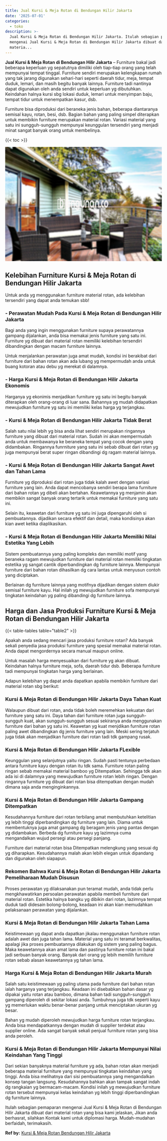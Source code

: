 ```yaml
---
title: Jual Kursi & Meja Rotan di Bendungan Hilir Jakarta
date: '2025-07-01'
categories:
  - toko
description: >-
  Jual Kursi & Meja Rotan di Bendungan Hilir Jakarta. Itulah sebagian pemaparan
  mengenai Jual Kursi & Meja Rotan di Bendungan Hilir Jakarta dibuat dari
  materia...
---
```


**Jual Kursi & Meja Rotan di Bendungan Hilir Jakarta** – Furniture bakal jadi beberapa keperluan yg sepatutnya dimiliki oleh tiap-tiap orang yang telah mempunyai tempat tinggal. Furniture sendiri merupakan kelengkapan rumah yang tak jarang digunakan sehari-hari seperti daerah tidur, meja, tempat duduk, lemari, dan masih begitu banyak lainnya. Furniture tadi nantinya dapat digunakan oleh anda sendiri untuk keperluan yg dibutuhkan. Keindahan halnya kursi sbg lokasi duduk, lemari untuk menyimpan baju, tempat tidur untuk menempatkan kasur, dsb.

Furniture bisa diproduksi dari beraneka jenis bahan, beberapa diantaranya semisal kayu, rotan, besi, dsb. Bagian bahan yang paling simpel diterapkan untuk membikin furniture merupakan material rotan. Variasi material yang satu ini sungguh-sungguh mempunyai keunggulan tersendiri yang menjadi minat sangat banyak orang untuk membelinya.

{{< toc >}}

![Jual Kursi & Meja Rotan di Bendungan Hilir Jakarta](/images/kursi-meja-rotan-murah35.png)

## Kelebihan Furniture Kursi & Meja Rotan di Bendungan Hilir Jakarta

Untuk anda yg menggunakan furniture material rotan, ada kelebihan tersendiri yang dapat anda temukan sbb!

### \- Perawatan Mudah Pada Kursi & Meja Rotan di Bendungan Hilir Jakarta

Bagi anda yang ingin menggunakan furniture supaya perawatannya gampang dijalankan, anda bisa memakai jenis furniture yang satu ini. Furniture yg dibuat dari material rotan memiliki kelebihan tersendiri dibandingkan dengan macam furniture lainnya.

Untuk menjalankan perawatan juga amat mudah, kondisi ini berakibat dari furniture dari bahan rotan akan ada lubang yg mempermudah anda untuk buang kotoran atau debu yg merekat di dalamnya.

### \- Harga Kursi & Meja Rotan di Bendungan Hilir Jakarta Ekonomis

Harganya yg ekonimis menjadikan furniture yg satu ini begitu banyak diterapkan oleh orang-orang di luar sana. Bahannya yg mudah didapatkan mewujudkan furniture yg satu ini memiliki kelas harga yg terjangkau.

### \- Kursi & Meja Rotan di Bendungan Hilir Jakarta Tidak Berat

Salah satu nilai lebih yg bisa anda lihat sendiri merupakan ringannya furniture yang dibuat dari material rotan. Sudah ini akan mempermudah anda untuk membawanya ke beraneka tempat yang cocok dengan yang didambakan. Ringannya funrniture yang satu ini sebab dibuat dari rotan yg juga mempunyai berat super ringan dibandingi dg ragam material lainnya.

### \- Kursi & Meja Rotan di Bendungan Hilir Jakarta Sangat Awet dan Tahan Lama

Furniture yg diproduksi dari rotan juga tidak kalah awet dengan variasi furniture yang lain. Anda dapat mencobanya sendiri berapa lama furniture dari bahan rotan yg dibeli akan bertahan. Keawetannya yg menjamin akan membikin sangat banyak orang tertarik untuk memakai furniture yang satu ini.

Selain itu, keawetan dari furniture yg satu ini juga dipengaruhi oleh si pembuatannya. dijadikan secara efektif dan detail, maka kondisinya akan kian awet ketika diaplikasikan.

### \- Kursi & Meja Rotan di Bendungan Hilir Jakarta Memiliki Nilai Estetika Yang Lebih

Sistem pembuatannya yang paling kompleks dan memiliki motif yang beraneka ragam mewujudkan furniture dari material rotan memiliki tingkatan estetika yg sangat cantik diperbandingkan dg furniture lainnya. Mempunyai furniture dari bahan rotan dihasilkan dg cara lantas untuk menyusun contoh yang diciptakan.

Berlainan dg furniture lainnya yang motifnya dijadikan dengan sistem diukir semisal furniture kayu. Hal inilah yg mewujudkan furniture sofa mempunyai tingkatan keindahan yg paling dibandingi dg furniture lainnya.

## Harga dan Jasa Produksi Furniture Kursi & Meja Rotan di Bendungan Hilir Jakarta

{{< table-tables table="table2" >}}

Apakah anda sedang mencari jasa produksi furniture rotan? Ada banyak sekali penyedia jasa produksi furniture yang spesial memakai material rotan. Anda dapat mengordernya secara manual maupun online.

Untuk masalah harga menyesuaikan dari furniture yg akan dibuat. Keindahan halnya furniture meja, sofa, daerah tidur dsb. Beberapa furniture tadi mempunyai tingkatan harga yang berlainan.

Adapun kelebihan yg dapat anda dapatkan apabila membikin furniture dari material rotan sbg berikut:

### Kursi & Meja Rotan di Bendungan Hilir Jakarta Daya Tahan Kuat

Walaupun dibuat dari rotan, anda tidak boleh meremehkan kekuatan dari furniture yang satu ini. Daya tahan dari furniture rotan juga sungguh-sungguh kuat, akan sungguh-sungguh sesuai sekiranya anda menggunakan furniture dari bahan yg satu ini. Keawetan yg kuat menjdikan furniture rotan paling awet dibandingkan dg jenis furniture yang lain. Meski sering terjatuh juga tidak akan menjadikan furniture dari rotan tadi tdk gampang rusak.

### Kursi & Meja Rotan di Bendungan Hilir Jakarta FLexible

Keunggulan yang selanjutnya yaitu ringan. Sudah pasti tentunya perbedaan antara furniture kayu dengan rotan itu tdk sama. Furniture rotan paling ringan sebab memakai material bamboo yg Ditempatkan. Sehingga tdk akan ada isi di dalamnya yang mewujudkan furniture rotan lebih ringan. Dengan ringannya furniture yg dibuat dari rotan bisa ditempatkan dengan mudah dimana saja anda menginginkannya.

### Kursi & Meja Rotan di Bendungan Hilir Jakarta Gampang Ditempatkan

Kesudahannya furniture dari rotan terbilang amat membutuhkan ketelitian yg lebih tinggi diperbandingkan dg furniture yang lain. Diama untuk membentuknya juga amat gampang dg beragam jenis yang pantas dengan yg didambakan. Berbeda dg furniture kayu yg lazimnya cuma mengandalkan wujud persegi atau persegi panjang.

Furniture dari material rotan bisa Ditempatkan melengkung yang sesuai dg yg diharapkan. Kesudahannya malah akan lebih elegan untuk dipandang dan digunakan oleh siapapun.

### Rekomen Bahwa Kursi & Meja Rotan di Bendungan Hilir Jakarta Pemeliharaan Mudah Disusun

Proses perawatan yg dilaksanakan pun teramat mudah, anda tidak perlu mengkhawatirkan persoalan perawatan apabila membeli furniture dari material rotan. Estetika halnya bangku yg dibikin dari rotan, lazimnya tempat duduk tadi didesain bolong-bolong, keadaan ini akan kian memudahkan pelaksanaan perawatan yang dijalankan.

### Kursi & Meja Rotan di Bendungan Hilir Jakarta Tahan Lama

Keistimewaan yg dapat anda dapatkan jikalau menggunakan furniture rotan adalah awet dan juga tahan lama. Material yang satu ini teramat berkwalitas, apalagi jika proses pembuatannya dilakukan dg sistem yang paling bagus. Maka keawetannya akan amat lama dan pastinya furniture rotan ini bakal jadi serbuan banyak orang. Banyak dari orang yg lebih memilih furniture rotan sebab alasan keawetannya yg tahan lama.

### Harga Kursi & Meja Rotan di Bendungan Hilir Jakarta Murah

Salah satu keistimewaan yg paling utama pada furniture dari bahan rotan ialah harganya yang terjangkau. Keadaan ini disebabkan bahan dasar yg dipakai yaitu rotan atau bamboo, dimana bahan tadi sungguh-sungguh gampang diperoleh di sekitar lokasi anda. Tumbuhnya juga tdk seperti kayu yg memerlukan waktu benar-benar panjang untuk menciptakan ukuran yg besar.

Bahan yg mudah diperoleh mewujudkan harga furniture rotan terjangkau. Anda bisa mendapatkannya dengan mudah di supplier terdekat atau supplier online. Ada sangat banyak sekali penjual furniture rotan yang bisa anda peroleh.

### Kursi & Meja Rotan di Bendungan Hilir Jakarta Mempunyai Nilai Keindahan Yang Tinggi

Dari sekian banyaknya material furniture yg ada, bahan rotan akan menjadi beberapa material furniture yang mempunyai tingkatan keindahan yang tinggi. Anda bisa melihatnya dari sisi pembuatannya yang mengandalkan konsep tangan langsung. Kesudahannya bahkan akan tampak sangat indah dg rangkaian yg bermacam-macam. Kondisi inilah yg mewujudkan furniture rotan tersebut mempunyai kelas keindahan yg lebih tinggi diperbandingkan dg furniture lainnya.

Itulah sebagian pemaparan mengenai Jual Kursi & Meja Rotan di Bendungan Hilir Jakarta dibuat dari material rotan yang bisa kami jelaskan, Jikan anda berhasrat, silahkan Kontak kami untuk diplomasi harga. Mudah-mudahan berfaidah, terimakasih.

**Ref by:** [Kursi & Meja Rotan Bendungan Hilir Jakarta](https://id.wikipedia.org/wiki/Kursi)
